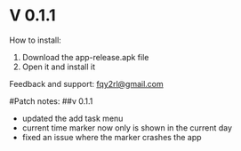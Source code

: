 # V 0.1.1

How to install:
1. Download the app-release.apk file
2. Open it and install it

Feedback and support: fqy2rl@gmail.com

#Patch notes:
##v 0.1.1
+ updated the add task menu
+ current time marker now only is shown in the current day
+ fixed an issue where the marker crashes the app
